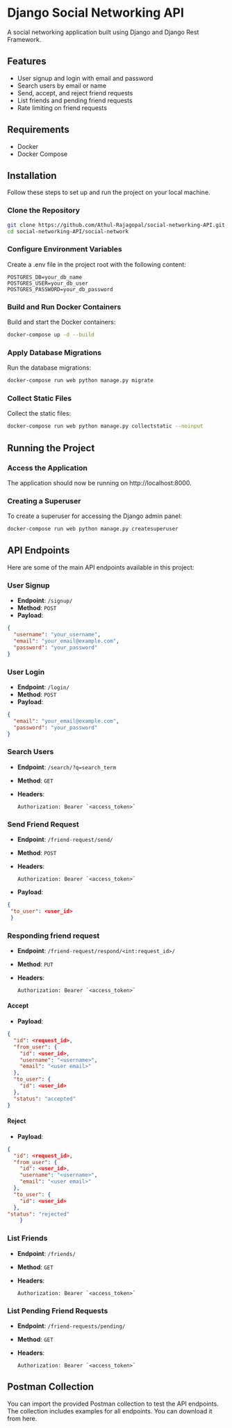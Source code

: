 # Django Social Networking API

A social networking application built using Django and Django Rest Framework.

## Features

- User signup and login with email and password
- Search users by email or name
- Send, accept, and reject friend requests
- List friends and pending friend requests
- Rate limiting on friend requests

## Requirements

- Docker
- Docker Compose

## Installation

Follow these steps to set up and run the project on your local machine.

### Clone the Repository

```bash
git clone https://github.com/Athul-Rajagopal/social-networking-API.git
cd social-networking-API/social-network
````

### Configure Environment Variables

Create a .env file in the project root with the following content:

```env
POSTGRES_DB=your_db_name
POSTGRES_USER=your_db_user
POSTGRES_PASSWORD=your_db_password
```

### Build and Run Docker Containers

Build and start the Docker containers:

```bash
docker-compose up -d --build
```

### Apply Database Migrations

Run the database migrations:

```bash
docker-compose run web python manage.py migrate
```

### Collect Static Files

Collect the static files:

```bash
docker-compose run web python manage.py collectstatic --noinput
```

## Running the Project

### Access the Application

The application should now be running on http://localhost:8000.

### Creating a Superuser

To create a superuser for accessing the Django admin panel:
```bash
docker-compose run web python manage.py createsuperuser
```

## API Endpoints

Here are some of the main API endpoints available in this project:

### User Signup

- **Endpoint**: `/signup/`
- **Method**: `POST`
- **Payload**:
``` json
{
  "username": "your_username",
  "email": "your_email@example.com",
  "password": "your_password"
}
```

### User Login

- **Endpoint**: `/login/`
- **Method**: `POST`
- **Payload**:
``` json
{
  "email": "your_email@example.com",
  "password": "your_password"
}
```

### Search Users

- **Endpoint**: `/search/?q=search_term`
- **Method**: `GET`
- **Headers**:
  
  ```
  Authorization: Bearer `<access_token>`
  ```

### Send Friend Request

- **Endpoint**: `/friend-request/send/`
- **Method**: `POST`
- **Headers**:
  
  ```
  Authorization: Bearer `<access_token>`
  ```
- **Payload**:
``` json
{
 "to_user": <user_id>
 }
```

### Responding friend request

- **Endpoint**: `/friend-request/respond/<int:request_id>/`
- **Method**: `PUT`
- **Headers**:
  
  ```
  Authorization: Bearer `<access_token>`
  ```

#### Accept

- **Payload**:
``` json
{
  "id": <request_id>,
  "from_user": {
    "id": <user_id>,
    "username": "<username>",
    "email": "<user email>"
  },
  "to_user": {
    "id": <user_id>
  },
  "status": "accepted"
}
```

#### Reject

- **Payload**:
``` json
{
  "id": <request_id>,
  "from_user": {
    "id": <user_id>,
    "username": "<username>",
    "email": "<user email>"
  },
  "to_user": {
    "id": <user_id>
  },
"status": "rejected"
    }
```

### List Friends

- **Endpoint**: `/friends/`
- **Method**: `GET`
- **Headers**:
  
  ```
  Authorization: Bearer `<access_token>`
  ```

### List Pending Friend Requests

- **Endpoint**: `/friend-requests/pending/`
- **Method**: `GET`
- **Headers**:
  
  ```
  Authorization: Bearer `<access_token>`
  ```


## Postman Collection

You can import the provided Postman collection to test the API endpoints. The collection includes examples for all endpoints. You can download it from here.



